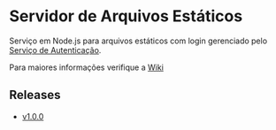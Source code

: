 ﻿# Servidor de Arquivos Estáticos

Serviço em Node.js para arquivos estáticos com login gerenciado pelo [Serviço de Autenticação](https://github.com/1cgeo/auth_server).

Para maiores informações verifique a [Wiki](https://github.com/1cgeo/static_file_server/wiki)

## Releases

- [v1.0.0]()
